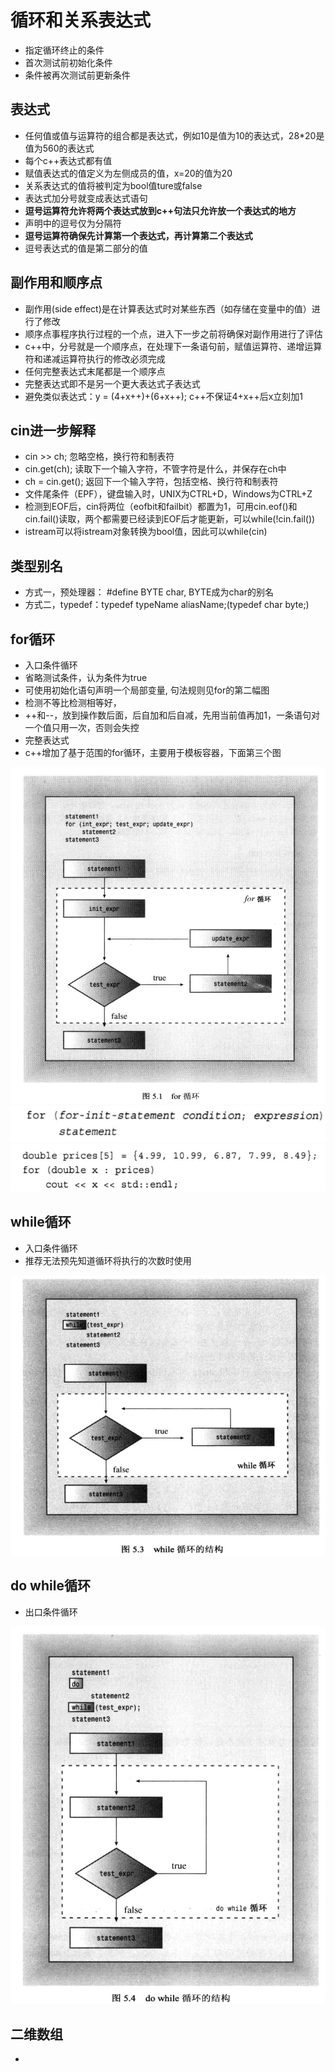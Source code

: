 
# 循环和关系表达式
- 指定循环终止的条件
- 首次测试前初始化条件
- 条件被再次测试前更新条件

## 表达式
- 任何值或值与运算符的组合都是表达式，例如10是值为10的表达式，28*20是值为560的表达式
- 每个c++表达式都有值
- 赋值表达式的值定义为左侧成员的值，x=20的值为20
- 关系表达式的值将被判定为bool值ture或false
- 表达式加分号就变成表达式语句
- **逗号运算符允许将两个表达式放到c++句法只允许放一个表达式的地方**
- 声明中的逗号仅为分隔符
- **逗号运算符确保先计算第一个表达式，再计算第二个表达式**
- 逗号表达式的值是第二部分的值

## 副作用和顺序点
- 副作用(side effect)是在计算表达式时对某些东西（如存储在变量中的值）进行了修改
- 顺序点事程序执行过程的一个点，进入下一步之前将确保对副作用进行了评估
- c++中，分号就是一个顺序点，在处理下一条语句前，赋值运算符、递增运算符和递减运算符执行的修改必须完成
- 任何完整表达式末尾都是一个顺序点
- 完整表达式即不是另一个更大表达式子表达式
- 避免类似表达式：y = (4+x++)+(6+x++); c++不保证4+x++后x立刻加1

## cin进一步解释
- cin >> ch; 忽略空格，换行符和制表符
- cin.get(ch); 读取下一个输入字符，不管字符是什么，并保存在ch中
- ch = cin.get(); 返回下一个输入字符，包括空格、换行符和制表符
- 文件尾条件（EPF），键盘输入时，UNIX为CTRL+D，Windows为CTRL+Z
- 检测到EOF后，cin将两位（eofbit和failbit）都置为1，可用cin.eof()和cin.fail()读取，两个都需要已经读到EOF后才能更新，可以while(!cin.fail())
- istream可以将istream对象转换为bool值，因此可以while(cin)

## 类型别名
- 方式一，预处理器： #define BYTE char, BYTE成为char的别名
- 方式二，typedef：typedef typeName aliasName;(typedef char byte;)
## for循环
- 入口条件循环
- 省略测试条件，认为条件为true
- 可使用初始化语句声明一个局部变量, 句法规则见for的第二幅图
- 检测不等比检测相等好，
- ++和--，放到操作数后面，后自加和后自减，先用当前值再加1，一条语句对一个值只用一次，否则会失控
- 完整表达式
- c++增加了基于范围的for循环，主要用于模板容器，下面第三个图

![for](./for.png)
![for](./forinitialstatement.png)
![范围for](./rangefor.png)
## while循环
- 入口条件循环
- 推荐无法预先知道循环将执行的次数时使用

![while](./while.png)
## do while循环
- 出口条件循环

![dowhile](./dowhile.png)
## 二维数组
- 
